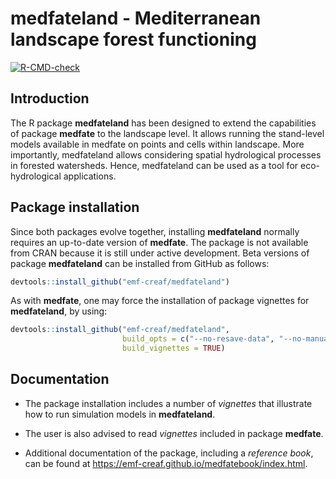medfateland - Mediterranean landscape forest functioning
================

<!-- badges: start -->
[![R-CMD-check](https://github.com/vegmod/medfateland/workflows/R-CMD-check/badge.svg)](https://github.com/vegmod/medfateland/actions)
<!-- badges: end -->

## Introduction

The R package **medfateland** has been designed to extend the
capabilities of package **medfate** to the landscape level. It allows
running the stand-level models available in medfate on points and cells
within landscape. More importantly, medfateland allows considering
spatial hydrological processes in forested watersheds. Hence,
medfateland can be used as a tool for eco-hydrological applications.

## Package installation

Since both packages evolve together, installing **medfateland** normally
requires an up-to-date version of **medfate**. The package is not
available from CRAN because it is still under active development. Beta
versions of package **medfateland** can be installed from GitHub as
follows:

``` r
devtools::install_github("emf-creaf/medfateland")
```

As with **medfate**, one may force the installation of package vignettes
for **medfateland**, by using:

``` r
devtools::install_github("emf-creaf/medfateland", 
                         build_opts = c("--no-resave-data", "--no-manual"),
                         build_vignettes = TRUE)
```

## Documentation

-   The package installation includes a number of *vignettes* that
    illustrate how to run simulation models in **medfateland**.

-   The user is also advised to read *vignettes* included in package
    **medfate**.

-   Additional documentation of the package, including a *reference
    book*, can be found at
    <https://emf-creaf.github.io/medfatebook/index.html>.

